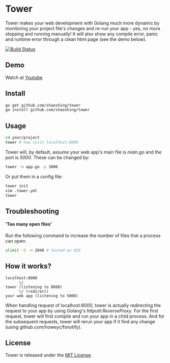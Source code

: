 # Tower

Tower makes your web development with Golang much more dynamic by monitoring your project file's changes and
re-run your app - yes, no more stopping and running manually! It will also show any compile error, panic
and runtime error through a clean html page (see the demo below).

[![Build Status](https://travis-ci.org/shaoshing/tower.png?branch=master)](https://travis-ci.org/shaoshing/tower)

## Demo

Watch at [Youtube](http://youtu.be/QRg7yWn1jzI)

## Install
```bash
go get github.com/shaoshing/tower
go install github.com/shaoshing/tower
```

## Usage

```bash
cd your/project
tower # now visit localhost:8000
```

Tower will, by default, assume your web app's main file is _main.go_ and the port is _5000_. These can be changed by:

```bash
tower -m app.go -p 3000
```

Or put them in a config file:

```bash
tower init
vim .tower.yml
tower
```

## Troubleshooting

#### 'Too many open files'

Run the following command to increase the number of files that a process can open:

```bash
ulimit -S -n 2048 # tested on OSX
```

## How it works?

```
localhost:8000
      \/
tower (listening to 8080)
      \/ (redirect)
your web app (listening to 5000)
```

When handling request of localhost:8000, tower is actually redirecting the request to your app by using Golang's _httputil.ReverseProxy_.
For the first request, tower will first compile and run your app in a child process. And for the subsequent requests, tower will rerun your app
if it find any change (using github.com/howeyc/fsnotify).

## License

Tower is released under the [MIT License](http://www.opensource.org/licenses/MIT).
